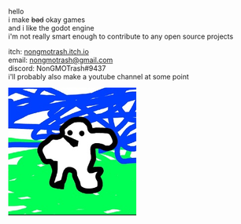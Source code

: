hello  
i make ~~bad~~ okay games   
and i like the godot engine   
i'm not really smart enough to contribute to any open source projects   

itch: [nongmotrash.itch.io](https://https://nongmotrash.itch.io/ "click me pls")    
email: nongmotrash@gmail.com    
discord: NonGMOTrash#9437   
i'll probably also make a youtube channel at some point

![me irl](https://github.com/NonGMOTrash/NonGMOTrash/blob/dd9abdcb7c4850d19d97d87105768ddc03286383/profile%20mini.jpg)


<!---
NonGMOTrash/NonGMOTrash is a ✨ special ✨ repository because its `README.md` (this file) appears on your GitHub profile.
You can click the Preview link to take a look at your changes.
--->
